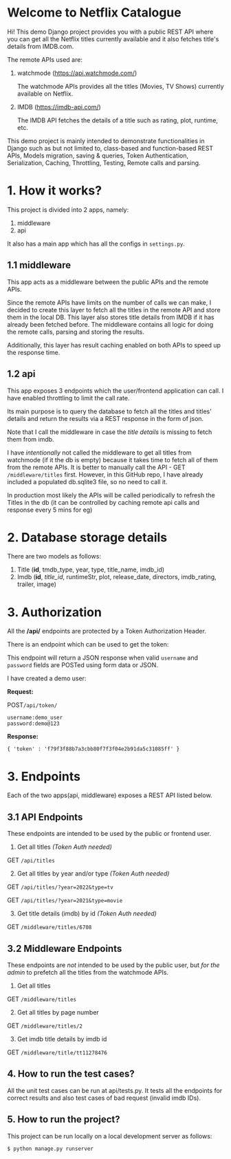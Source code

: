 # Welcome to Netflix Catalogue

Hi! This demo Django project provides you with a public REST API where you can get all the Netflix titles currently available and it also fetches title's details from IMDB.com.

The remote APIs used are:

 1. watchmode (https://api.watchmode.com/) 

    The watchmode APIs provides all the titles (Movies, TV Shows) currently available on Netflix.

 3. IMDB (https://imdb-api.com/)


    The IMDB API fetches the details of a title such as rating, plot, runtime, etc.

This demo project is mainly intended to demonstrate functionalities in Django such as but not limited to, class-based and function-based REST APIs, Models migration, saving & queries, Token Authentication, Serialization, Caching, Throttling, Testing, Remote calls and parsing.

# 1. How it works?

This project is divided into 2 apps, namely:

 1. middleware 
 2. api
 
It also has a main app which has all the configs in `settings.py`.

## 1.1 middleware

This app acts as a middleware between the public APIs and the remote APIs. 

Since the remote APIs have limits on the number of calls we can make, I decided to create this layer to fetch all the titles in the remote API and store them in the local DB. This layer also stores title details from IMDB if it has already been fetched before. The middleware contains all logic for doing the remote calls, parsing and storing the results.

Additionally, this layer has result caching enabled on both APIs to speed up the response time. 



## **1.2 api**
This app exposes 3 endpoints which the user/frontend application can call. I have enabled throttling to limit the call rate.

Its main purpose is to query the database to fetch all the titles and titles' details and return the results via a REST response in the form of json.

Note that I call the middleware in case the *title details* is missing to fetch them from imdb.

I have *intentionally* not called the middleware to get all titles from watchmode  (if it the db is empty) because it takes time to fetch all of them from the remote APIs. It is better to manually call the API - GET `/middleware/titles` first.
However, in this GitHub repo, I have already included a populated db.sqlite3 file, so no need to call it.

In production most likely the APIs will be called periodically to refresh the Titles in the db (it can be controlled by caching remote api calls and response every 5 mins for eg)

# 2. Database storage details

There are two models as follows:

 1. Title (**id**, tmdb_type, year, type, title_name, imdb_id)
 2. Imdb (**id**,  *title_id*, runtimeStr, plot, release_date, directors, imdb_rating, trailer, image)

# 3. Authorization
 
All the **/api/** endpoints are protected by a Token Authorization Header.

There is an endpoint which can be used to get the token:

This endpoint will return a JSON response when valid `username` and `password` fields are POSTed using form data or JSON.

I have created a demo user:

**Request:**

POST`/api/token/`

    username:demo_user
    password:demo@123

**Response:**
```
{ 'token' : 'f79f3f88b7a3cbb80f7f3f04e2b91da5c31085ff' }
```

# 3. Endpoints
Each of the two apps(api, middleware) exposes a REST API listed below. 

## 3.1 API Endpoints
These endpoints are intended to be used by the public or frontend user.

 1. Get all titles *(Token Auth needed)*


GET `/api/titles`   

 2. Get all titles by year and/or type *(Token Auth needed)*


GET `/api/titles/?year=2022&type=tv`

GET `/api/titles/?year=2021&type=movie`

 3. Get title details (imdb) by id *(Token Auth needed)*


  GET `/middleware/titles/6708`

## **3.2 Middleware Endpoints**

These endpoints are *not* intended to be used by the public user, but *for the admin* to prefetch all the titles from the watchmode APIs.

 1. Get all titles 


GET `/middleware/titles`   

 2. Get all titles by page number 


GET `/middleware/titles/2`

 3. Get imdb title details by imdb id


  GET `/middleware/title/tt11278476`

## 4. How to run the test cases?

All the unit test cases can be run at  api/tests.py.
It tests all the endpoints for correct results and also test cases of bad request (invalid imdb IDs).

## 5. How to run the project?
This project can be run locally on a local development server as follows:

    $ python manage.py runserver


